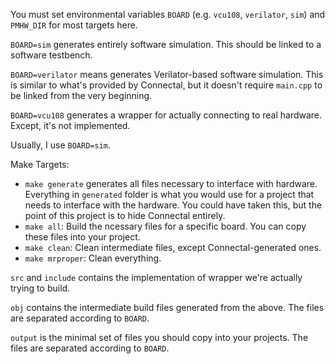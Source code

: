 You must set environmental variables `BOARD` (e.g. `vcu108`, `verilator`, `sim`) and `PMHW_DIR` for most targets here.

`BOARD=sim` generates entirely software simulation. This should be linked to a software testbench.

`BOARD=verilator` means generates Verilator-based software simulation.
This is similar to what's provided by Connectal, but it doesn't require `main.cpp` to be linked from the very beginning.

`BOARD=vcu108` generates a wrapper for actually connecting to real hardware. Except, it's not implemented.

Usually, I use `BOARD=sim`.

Make Targets:
- `make generate` generates all files necessary to interface with hardware.
Everything in `generated` folder is what you would use for a project that needs to interface with the hardware.
You could have taken this, but the point of this project is to hide Connectal entirely.
- `make all`: Build the ncessary files for a specific board. You can copy these files into your project.
- `make clean`: Clean intermediate files, except Connectal-generated ones.
- `make mrproper`: Clean everything.

`src` and `include` contains the implementation of wrapper we're actually trying to build.

`obj` contains the intermediate build files generated from the above. The files are separated according to `BOARD`.

`output` is the minimal set of files you should copy into your projects. The files are separated according to `BOARD`.
